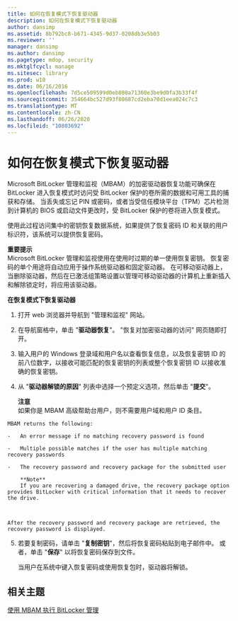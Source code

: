 ```yaml
---
title: 如何在恢复模式下恢复驱动器
description: 如何在恢复模式下恢复驱动器
author: dansimp
ms.assetid: 8b792bc8-b671-4345-9d37-0208db3e5b03
ms.reviewer: ''
manager: dansimp
ms.author: dansimp
ms.pagetype: mdop, security
ms.mktglfcycl: manage
ms.sitesec: library
ms.prod: w10
ms.date: 06/16/2016
ms.openlocfilehash: 7d5ce509599d0eb800a71360e3be9d0fa3b33f4f
ms.sourcegitcommit: 354664bc527d93f80687cd2eba70d1eea024c7c3
ms.translationtype: MT
ms.contentlocale: zh-CN
ms.lasthandoff: 06/26/2020
ms.locfileid: "10803692"
---
```

# 如何在恢复模式下恢复驱动器


Microsoft BitLocker 管理和监视（MBAM）的加密驱动器恢复功能可确保在 BitLocker 进入恢复模式时访问受 BitLocker 保护的卷所需的数据和可用工具的捕获和存储。 当丢失或忘记 PIN 或密码，或者当受信任模块平台（TPM）芯片检测到计算机的 BIOS 或启动文件更改时，受 BitLocker 保护的卷将进入恢复模式。

使用此过程访问集中的密钥恢复数据系统，如果提供了恢复密码 ID 和关联的用户标识符，该系统可以提供恢复密码。

**重要提示**  
Microsoft BitLocker 管理和监视使用在使用时过期的单一使用恢复密钥。 恢复密码的单个用途将自动应用于操作系统驱动器和固定驱动器。 在可移动驱动器上，当删除驱动器，然后在已激活组策略设置以管理可移动驱动器的计算机上重新插入和解除锁定时，将应用该驱动器。



**在恢复模式下恢复驱动器**

1.  打开 web 浏览器并导航到 "管理和监视" 网站。

2.  在导航窗格中，单击 "**驱动器恢复**"。 "恢复对加密驱动器的访问" 网页随即打开。

3.  输入用户的 Windows 登录域和用户名以查看恢复信息，以及恢复密钥 ID 的前八位数字，以接收可能匹配的恢复密钥的列表或整个恢复密钥 ID 以接收准确的恢复密钥。

4.  从 "**驱动器解锁的原因**" 列表中选择一个预定义选项，然后单击 "**提交**"。

    **注意**  
    如果你是 MBAM 高级帮助台用户，则不需要用户域和用户 ID 条目。



~~~
MBAM returns the following:

-   An error message if no matching recovery password is found

-   Multiple possible matches if the user has multiple matching recovery passwords

-   The recovery password and recovery package for the submitted user

    **Note**  
    If you are recovering a damaged drive, the recovery package option provides BitLocker with critical information that it needs to recover the drive.



After the recovery password and recovery package are retrieved, the recovery password is displayed.
~~~

5. 若要复制密码，请单击 "**复制密钥**"，然后将恢复密码粘贴到电子邮件中。 或者，单击 "**保存**" 以将恢复密码保存到文件。

   当用户在系统中键入恢复密码或使用恢复包时，驱动器将解锁。

## 相关主题


[使用 MBAM 执行 BitLocker 管理](performing-bitlocker-management-with-mbam-mbam-2.md)









